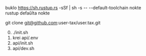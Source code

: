 buklo https://sh.rustup.rs -sSf | sh -s -- --default-toolchain nokte<br>rustup defaŭlta nokte

git clone git@github.com:user-tax/user.tax.git

0. ./init.sh
1. krei api/.env
2. api/init.sh
3. api/dev.sh